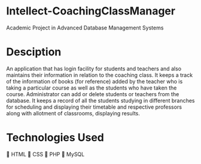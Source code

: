 # Intellect-CoachingClassManager
Academic Project in Advanced Database Management Systems

# Desciption
An application that has login facility for students and teachers and also maintains their information
in relation to the coaching class. It keeps a track of the information of books (for reference) added by the teacher who is taking a
particular course as well as the students who have taken the course. Administrator can add or delete students or teachers from the database. It keeps a record of all the students studying in different branches for scheduling and displaying their
timetable and respective professors along with allotment of classrooms, displaying results.

# Technologies Used
 HTML
 CSS
 PHP
 MySQL
